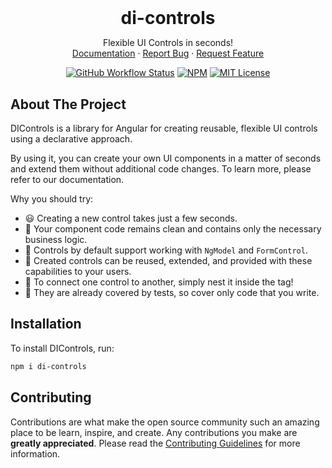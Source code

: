 <!-- PROJECT LOGO -->
<br />
<div align="center">
<h1 align="center" style="margin-bottom: 0; border-bottom: 0">di-controls</h1>
  <p align="center">
    Flexible UI Controls in seconds!
    <br />
    <a href="https://ng-doc.com/">Documentation</a>
    ·
    <a href="https://github.com/ng-doc/ng-doc/issues/new/choose">Report Bug</a>
    ·
    <a href="https://github.com/ng-doc/ng-doc/issues/new/choose">Request Feature</a>

[![GitHub Workflow Status][build-shield]][build-url]
[![NPM][npm-shield]][npm-url]
[![MIT License][license-shield]][license-url]
  </p>
</div>

<!-- ABOUT THE PROJECT -->

## About The Project

DIControls is a library for Angular for creating reusable, flexible UI controls using
a declarative approach.

By using it, you can create your own UI components in a matter of seconds and extend them
without additional code changes. To learn more, please refer to our documentation.

Why you should try:

- 😃 Creating a new control takes just a few seconds.
- 🧼 Your component code remains clean and contains only the necessary business logic.
- 🔄 Controls by default support working with `NgModel` and `FormControl`.
- 🚀 Created controls can be reused, extended, and provided with these capabilities to your users.
- 🧩 To connect one control to another, simply nest it inside the tag!
- 🧪 They are already covered by tests, so cover only code that you write.

<!-- GETTING STARTED -->

## Installation

To install DIControls, run:

```bash
npm i di-controls
```


<!-- CONTRIBUTING -->

## Contributing

Contributions are what make the open source community such an amazing place to be learn, inspire,
and create. Any contributions you make are **greatly appreciated**. Please read the
[Contributing Guidelines](CONTRIBUTING.md) for more information.

<!-- MARKDOWN LINKS & IMAGES -->
<!-- https://www.markdownguide.org/basic-syntax/#reference-style-links -->

[npm-shield]: https://img.shields.io/npm/v/di-controls.svg?style=for-the-badge

[npm-url]: https://www.npmjs.com/package/di-controls

[license-shield]: https://img.shields.io/github/license/skoropadas/di-controls.svg?style=for-the-badge

[license-url]: https://github.com/skoropadas/di-controls/blob/main/LICENSE

[build-shield]: https://img.shields.io/github/actions/workflow/status/skoropadas/di-controls/release.yml?style=for-the-badge&branch=release

[build-url]: https://github.com/skoropadas/di-controls/actions
